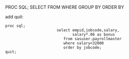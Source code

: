 PROC SQL;
SELECT
FROM
 WHERE
GROUP BY
ORDER BY

add quit:
```sas
proc sql;
                       select empid,jobcode,salary,
                              salary*.06 as bonus
                          from sasuser.payrollmaster
                          where salary<32000
                          order by jobcode;
quit;
```
